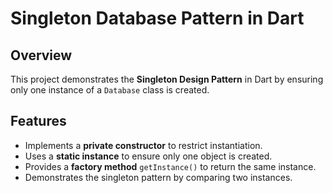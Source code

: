 # Singleton Database Pattern in Dart

## Overview
This project demonstrates the **Singleton Design Pattern** in Dart by ensuring only one instance of a `Database` class is created.

## Features
- Implements a **private constructor** to restrict instantiation.
- Uses a **static instance** to ensure only one object is created.
- Provides a **factory method** `getInstance()` to return the same instance.
- Demonstrates the singleton pattern by comparing two instances.